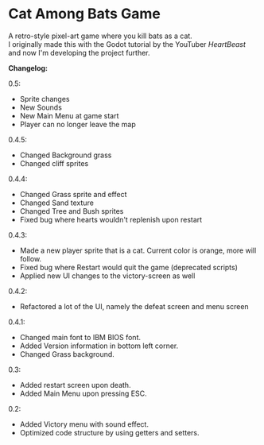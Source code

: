 # Cat Among Bats Game
A retro-style pixel-art game where you kill bats as a cat.  
I originally made this with the Godot tutorial by the YouTuber *HeartBeast* and now I'm developing the project further.

**Changelog:**  

0.5:
- Sprite changes
- New Sounds
- New Main Menu at game start
- Player can no longer leave the map

0.4.5:
- Changed Background grass
- Changed cliff sprites

0.4.4:
- Changed Grass sprite and effect
- Changed Sand texture
- Changed Tree and Bush sprites
- Fixed bug where hearts wouldn't replenish upon restart

0.4.3:
- Made a new player sprite that is a cat. Current color is orange, more will follow.
- Fixed bug where Restart would quit the game (deprecated scripts)
- Applied new UI changes to the victory-screen as well

0.4.2:
- Refactored a lot of the UI, namely the defeat screen and menu screen

0.4.1:
- Changed main font to IBM BIOS font.
- Added Version information in bottom left corner.
- Changed Grass background.

0.3:
- Added restart screen upon death.
- Added Main Menu upon pressing ESC.

0.2:
- Added Victory menu with sound effect.
- Optimized code structure by using getters and setters.
